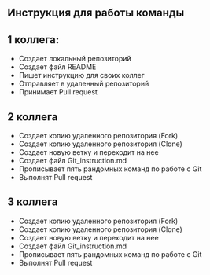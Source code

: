 ## Инструкция для работы команды
## 1 коллега:
* Создает локальный репозиторий
* Создает файл README
* Пишет инструкцию для своих коллег
* Отправляет в удаленный репозиторий
* Принимает Pull request

## 2 коллега
* Создает копию удаленного репозитория (Fork)
* Создает копию удаленного репозитория (Clone)
* Создает новую ветку и переходит на нее
* Создает файл Git_instruction.md
* Прописывает пять рандомных команд по работе с Git
* Выполнят Pull request
## 3 коллега
* Создает копию удаленного репозитория (Fork)
* Создает копию удаленного репозитория (Clone)
* Создает новую ветку и переходит на нее
* Создает файл Git_instruction.md
* Прописывает пять рандомных команд по работе с Git
* Выполнят Pull request